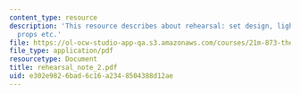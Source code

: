 ```yaml
---
content_type: resource
description: 'This resource describes about rehearsal: set design, lights, sounds,
  props etc.'
file: https://ol-ocw-studio-app-qa.s3.amazonaws.com/courses/21m-873-theater-arts-topics-fall-2004-january-iap-2005/e302e9826bad6c16a2348504388d12ae_rehearsal_note_2.pdf
file_type: application/pdf
resourcetype: Document
title: rehearsal_note_2.pdf
uid: e302e982-6bad-6c16-a234-8504388d12ae
---
```

